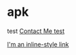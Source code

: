 # apk
test
<a href= “tel:555-111-5555” target=”_blank”> Contact Me </a>
[test](tel:555-111-5555/target=”_blank”>)

[I'm an inline-style link](https://www.google.com)
